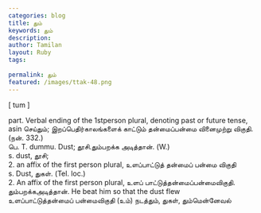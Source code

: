 ```yaml
---
categories: blog
title: தும்
keywords: தும்
description: 
author: Tamilan
layout: Ruby
tags: 
 
permalink: தும்
featured: /images/ttak-48.png
---
```

  
[ tum ]  
  
part. Verbal ending of the 1stperson plural, denoting past or future tense, asin செய்தும்; இறப்பெதிர்காலங்களைக் காட்டும் தன்மைப்பன்மை வினைமுற்று விகுதி. (நன். 332.)  
பெ. T. dummu. Dust; தூசி.தும்பறக்க அடித்தான். (W.)  
s. dust, தூசி;  
2. an affix of the first person plural, உளப்பாட்டுத் தன்மைப் பன்மை விகுதி  
s. Dust, துகள். (Tel. loc.)  
2. An affix of the first person plural, உளப் பாட்டுத்தன்மைப்பன்மைவிகுதி. தும்பறக்கஅடித்தான். He beat him so that the dust flew  
உளப்பாட்டுத்தன்மைப் பன்மைவிகுதி (உம்) நடத்தும், துகள், தும்மென்னேவல்